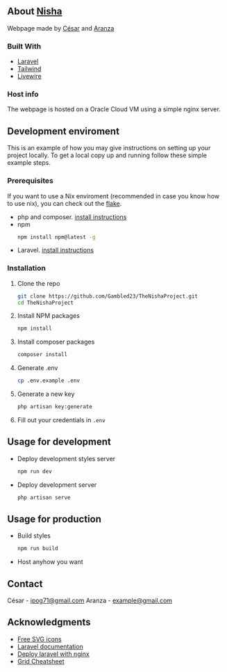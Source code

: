 ## About [Nisha](http:/nisha.lol/)

Webpage made by [César](https://github.com/Gambled23) and [Aranza](https://github.com/cybness)

### Built With
* [Laravel](https://laravel.com/)
* [Tailwind](https://tailwindcss.com/)
* [Livewire](https://laravel-livewire.com/)

### Host info
The webpage is hosted on a Oracle Cloud VM using a simple nginx server.

## Development enviroment
This is an example of how you may give instructions on setting up your project locally.
To get a local copy up and running follow these simple example steps.

### Prerequisites
If you want to use a Nix enviroment (recommended in case you know how to use nix), you can check out the [flake](https://github.com/Gambled23/TheNishaProject/blob/main/flake.nix).
* php and composer. [install instructions](https://www.php.net/downloads.php)
* npm
  ```sh
  npm install npm@latest -g
  ```
* Laravel. [install instructions](https://laravel.com/docs/10.x/installation)

### Installation
1. Clone the repo
   ```sh
   git clone https://github.com/Gambled23/TheNishaProject.git
   cd TheNishaProject
   ```
2. Install NPM packages
   ```sh
   npm install
   ```
3. Install composer packages
   ```sh
   composer install
   ```
4. Generate .env
   ```sh
   cp .env.example .env
   ```
5. Generate a new key
   ```sh
   php artisan key:generate
   ```
6. Fill out your credentials in `.env`



## Usage for development
* Deploy development styles server
   ```sh
   npm run dev
   ```
* Deploy development server
   ```sh
   php artisan serve
   ```
   
## Usage for production
* Build styles
   ```sh
   npm run build
   ```
* Host anyhow you want

## Contact
César - [ipog71@gmail.com](mailto:ipog71@gmail.com)
Aranza - [example@gmail.com](mailto:example@gmail.com)


## Acknowledgments
* [Free SVG icons](https://fontawesome.com/)
* [Laravel documentation](https://laravel.com/docs/10.x/readme)
* [Deploy laravel with nginx](https://laravel.com/docs/10.x/deployment#nginx)
* [Grid Cheatsheet](https://grid.malven.co/)
